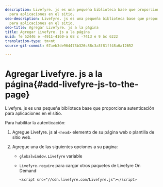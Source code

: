 ```yaml
---
description: Livefyre. js es una pequeña biblioteca base que proporciona autenticación
  para aplicaciones en el sitio.
seo-description: Livefyre. js es una pequeña biblioteca base que proporciona autenticación
  para aplicaciones en el sitio.
seo-title: Agregar Livefyre. js a la página
title: Agregar Livefyre. js a la página
uuid: fe 52446 e -4911-4160-a 68 c -7413 e 9 bc 6222
translation-type: tm+mt
source-git-commit: 67aeb3de964473b326c88c3a3f81ff48a6a12652

---
```



# Agregar Livefyre. js a la página{#add-livefyre-js-to-the-page}

Livefyre. js es una pequeña biblioteca base que proporciona autenticación para aplicaciones en el sitio.

Para habilitar la autenticación:

1. Agregue Livefyre. js al `<head>` elemento de su página web o plantilla de sitio web.
1. Agregue una de las siguientes opciones a su página:

   * `globalwindow.Livefyre` variable
   * `Livefyre.require` para cargar otros paquetes de Livefyre On Demand

      ```
      <script src="//cdn.livefyre.com/Livefyre.js"></script>
      ```

